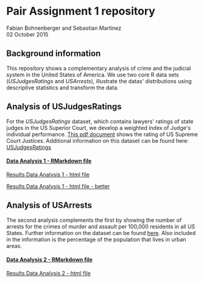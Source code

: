 # Pair Assignment 1 repository 

Fabian Bohnenberger and Sebastian Martinez  
02 October 2015 

## Background information

This repository shows a complementary analysis of crime and the judicial system in the United States of America. We use two core R data sets (*USJudgesRatings* and *USArrests*), illustrate the datas' distributions using descriptive statistics and transform the data. 

## Analysis of USJudgesRatings

For the *USJudgesRatings* dataset, which contains lawyers' ratings of state judges in the US Superior Court, we develop a weighted index of Judge's individual performance. [This pdf document](https://github.com/fabianbohnenberger/repo1/blob/master/analysis/USJudges/USJudges_RMarkdown.pdf) shows the rating of US Supreme Court Justices. Additional information on this dataset can be found here: <a href="https://stat.ethz.ch/R-manual/R-devel/library/datasets/html/USJudgeRatings.html">USJudgesRatings</a>

#### [Data Analysis 1 - RMarkdown file](/analysis/USJudges/USJudges_RMarkdown.Rmd)

[Results Data  Analysis 1 - html file](/analysis/USJudges/USJudges_USJudges_RMarkdown.html)

[Results Data  Analysis 1 - html file -  better](https://rawgit.com/fabianbohnenberger/repo1/master/analysis/USJudges/USJudges_RMarkdown.html)


## Analysis of USArrests

The second analysis complements the first by showing the number of arrests for the crimes of murder and assault per 100,000 residents in all US States. Further information on the dataset can be found [here](https://stat.ethz.ch/R-manual/R-devel/library/datasets/html/USArrests.html). Also included in the information is the percentage of the population that lives in urban areas. 

#### [Data Analysis 2 - RMarkdown file](/analysis/Arrests/Arrests.Rmd)

[Results Data  Analysis 2 - html file](/analysis/Arrests/Arrests.html)

